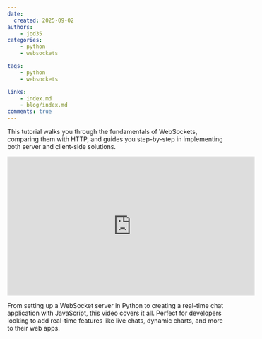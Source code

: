 ```yaml
---
date:
  created: 2025-09-02
authors:
    - jod35
categories:
    - python
    - websockets

tags:
    - python
    - websockets

links:
    - index.md
    - blog/index.md
comments: true
---
```


This tutorial walks you through the fundamentals of WebSockets, comparing them with HTTP, and guides you step-by-step in implementing both server and client-side solutions.


<iframe width="560" height="315" src="https://www.youtube.com/embed/-VzrYyci6d8?si=dOYL2NIrkCrviea4" title="YouTube video player" frameborder="0" allow="accelerometer; autoplay; clipboard-write; encrypted-media; gyroscope; picture-in-picture; web-share" referrerpolicy="strict-origin-when-cross-origin" allowfullscreen>
</iframe>


<!-- more -->

From setting up a WebSocket server in Python to creating a real-time chat application with JavaScript, this video covers it all. Perfect for developers looking to add real-time features like live chats, dynamic charts, and more to their web apps.


